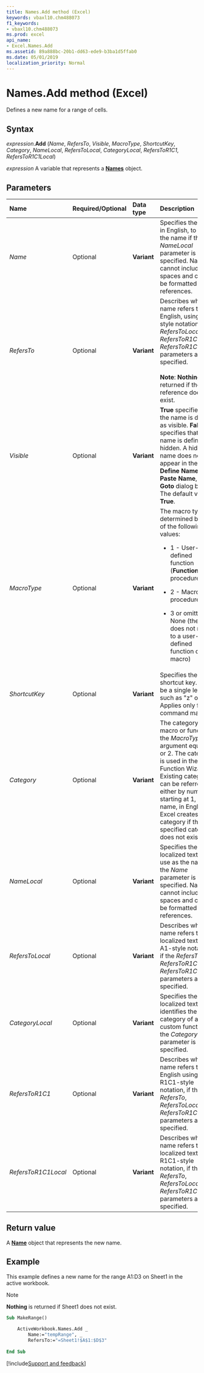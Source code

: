 ```yaml
---
title: Names.Add method (Excel)
keywords: vbaxl10.chm488073
f1_keywords:
- vbaxl10.chm488073
ms.prod: excel
api_name:
- Excel.Names.Add
ms.assetid: 89a888bc-20b1-dd63-ede9-b3ba1d5ffab0
ms.date: 05/01/2019
localization_priority: Normal
---
```



# Names.Add method (Excel)

Defines a new name for a range of cells.


## Syntax

_expression_.**Add** (_Name_, _RefersTo_, _Visible_, _MacroType_, _ShortcutKey_, _Category_, _NameLocal_, _RefersToLocal_, _CategoryLocal_, _RefersToR1C1_, _RefersToR1C1Local_)

_expression_ A variable that represents a **[Names](Excel.Names.md)** object.


## Parameters

|Name|Required/Optional|Data type|Description|
|:-----|:-----|:-----|:-----|
| _Name_|Optional| **Variant**|Specifies the text, in English, to use as the name if the _NameLocal_ parameter is not specified. Names cannot include spaces and cannot be formatted as cell references.|
| _RefersTo_|Optional| **Variant**|Describes what the name refers to, in English, using A1-style notation, if the _RefersToLocal_, _RefersToR1C1_, and _RefersToR1C1Local_ parameters are not specified.<br/><br/>**Note**: **Nothing** is returned if the reference does not exist.|
| _Visible_|Optional| **Variant**| **True** specifies that the name is defined as visible. **False** specifies that the name is defined as hidden. A hidden name does not appear in the **Define Name**, **Paste Name**, or **Goto** dialog box. The default value is **True**.|
| _MacroType_|Optional| **Variant**|The macro type, determined by one of the following values:<ul><li><p>1 - User-defined function (<b>Function</b>  procedure)</p></li><li><p>2 - Macro (<b>Sub</b>  procedure)</p></li><li><p>3 or omitted - None (the name does not  refer to a user-defined function or macro)</p></li></ul>|
| _ShortcutKey_|Optional| **Variant**|Specifies the macro shortcut key. Must be a single letter, such as "z" or "Z". Applies only for command macros.|
| _Category_|Optional| **Variant**|The category of the macro or function if the _MacroType_ argument equals 1 or 2. The category is used in the Function Wizard. Existing categories can be referred to either by number, starting at 1, or by name, in English. Excel creates a new category if the specified category does not exist.|
| _NameLocal_|Optional| **Variant**|Specifies the localized text to use as the name if the _Name_ parameter is not specified. Names cannot include spaces and cannot be formatted as cell references.|
| _RefersToLocal_|Optional| **Variant**|Describes what the name refers to, in localized text using A1-style notation, if the _RefersTo_, _RefersToR1C1_, and _RefersToR1C1Local_ parameters are not specified.|
| _CategoryLocal_|Optional| **Variant**|Specifies the localized text that identifies the category of a custom function if the _Category_ parameter is not specified.|
| _RefersToR1C1_|Optional| **Variant**|Describes what the name refers to, in English using R1C1-style notation, if the _RefersTo_, _RefersToLocal_, and _RefersToR1C1Local_ parameters are not specified.|
| _RefersToR1C1Local_|Optional| **Variant**|Describes what the name refers to, in localized text using R1C1-style notation, if the _RefersTo_, _RefersToLocal_, and _RefersToR1C1_ parameters are not specified.|

## Return value

A **[Name](Excel.Name.md)** object that represents the new name.


## Example

This example defines a new name for the range A1:D3 on Sheet1 in the active workbook. 

> [!NOTE] 
> **Nothing** is returned if Sheet1 does not exist.

```vb
Sub MakeRange() 
 
    ActiveWorkbook.Names.Add _ 
        Name:="tempRange", _ 
        RefersTo:="=Sheet1!$A$1:$D$3" 
 
End Sub
```




[!include[Support and feedback](~/includes/feedback-boilerplate.md)]
